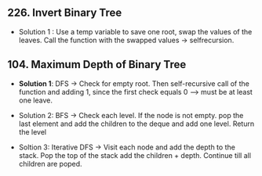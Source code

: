 ## 226. Invert Binary Tree

- Solution 1 : Use a temp variable to save one root, swap the values of the leaves. Call the function with the swapped values -> selfrecursion.


## 104. Maximum Depth of Binary Tree

- __Solution 1__: DFS -> Check for empty root. Then self-recursive call of the function and adding 1, since the first check equals 0 --> must be at least one leave. 

- Solution 2: BFS -> Check each level. If the node is not empty. pop the last element and add the children to the deque and add one level. Return the level

- Soltion 3: Iterative DFS -> Visit each node and add the depth to the stack. Pop the top of  the stack add the children + depth. Continue till all children are poped.